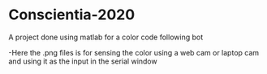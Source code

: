 # Conscientia-2020
A project done using matlab for a color code following bot

-Here the .png files is for sensing the color using a web cam or laptop cam and using it as the input in the serial window
